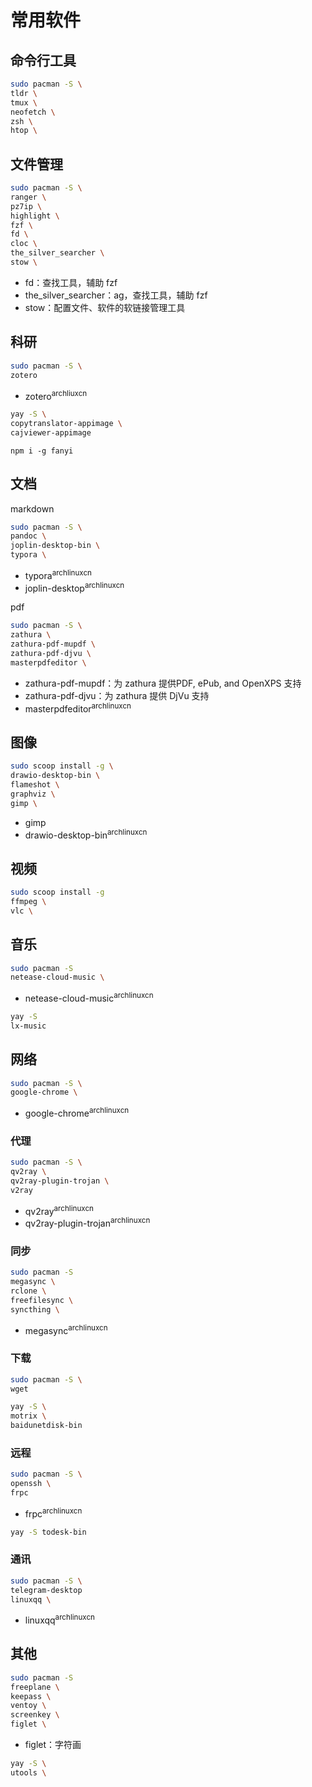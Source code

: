 # 常用软件

## 命令行工具

```bash
sudo pacman -S \
tldr \
tmux \
neofetch \
zsh \
htop \
```

## 文件管理

```bash
sudo pacman -S \
ranger \
pz7ip \
highlight \
fzf \
fd \
cloc \
the_silver_searcher \
stow \
```

- fd：查找工具，辅助 fzf
- the_silver_searcher：ag，查找工具，辅助 fzf
- stow：配置文件、软件的软链接管理工具

## 科研

```bash
sudo pacman -S \
zotero
```

- zotero<sup>archliuxcn</sup>

```bash
yay -S \
copytranslator-appimage \
cajviewer-appimage
```

```shell
npm i -g fanyi
```

## 文档

markdown

```bash
sudo pacman -S \
pandoc \
joplin-desktop-bin \
typora \
```

- typora<sup>archlinuxcn</sup>
- joplin-desktop<sup>archlinuxcn</sup>

pdf

```bash
sudo pacman -S \
zathura \
zathura-pdf-mupdf \
zathura-pdf-djvu \
masterpdfeditor \
```

- zathura-pdf-mupdf：为 zathura 提供PDF, ePub, and OpenXPS 支持
- zathura-pdf-djvu：为 zathura 提供 DjVu 支持
- masterpdfeditor<sup>archlinuxcn</sup>

## 图像

```bash
sudo scoop install -g \
drawio-desktop-bin \
flameshot \
graphviz \
gimp \
```

- gimp
- drawio-desktop-bin<sup>archlinuxcn</sup>

## 视频

```bash
sudo scoop install -g
ffmpeg \
vlc \
```

## 音乐

```bash
sudo pacman -S
netease-cloud-music \
```

- netease-cloud-music<sup>archlinuxcn</sup>

```bash
yay -S
lx-music
```

## 网络

```bash
sudo pacman -S \
google-chrome \
```

- google-chrome<sup>archlinuxcn</sup>

### 代理

```bash
sudo pacman -S \
qv2ray \
qv2ray-plugin-trojan \
v2ray
```

- qv2ray<sup>archlinuxcn</sup>
- qv2ray-plugin-trojan<sup>archlinuxcn</sup>

### 同步

```bash
sudo pacman -S
megasync \
rclone \
freefilesync \
syncthing \
```

- megasync<sup>archlinuxcn</sup>

### 下载

```bash
sudo pacman -S \
wget
```

```bash
yay -S \
motrix \
baidunetdisk-bin
```

### 远程

```bash
sudo pacman -S \
openssh \
frpc
```

- frpc<sup>archlinuxcn</sup>

```bash
yay -S todesk-bin
```

### 通讯

```bash
sudo pacman -S \
telegram-desktop
linuxqq \
```

- linuxqq<sup>archlinuxcn</sup>

## 其他

```bash
sudo pacman -S
freeplane \
keepass \
ventoy \
screenkey \
figlet \
```

- figlet：字符画

```bash
yay -S \
utools \
```
